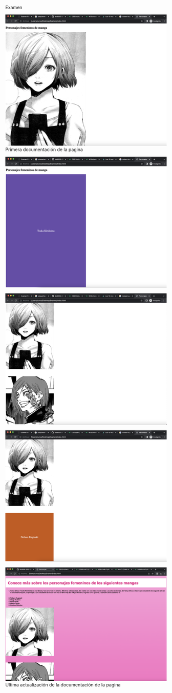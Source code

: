 Examen

![foto1](./foto1.png)
Primera documentación de la pagina

![foto2](./foto2.png)

![foto3](./foto3.png)

![foto4](./foto4.png)

![foto5](./foto5.png)
Ultima actualización de la documentación de la pagina
